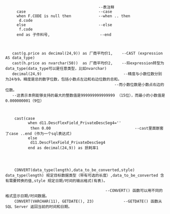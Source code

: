                                              --表注释
         case                                --case 
         when F.CODE is null then            --when .. then 
          d.code                                         
         else                                --else 
          f.code
         end as 子件料号,                      --end
		 
	                                  
                                    
       cast(g.price as decimal(24,9)) as 厂商平均价1,    --CAST (expression AS data_type)
       cast(h.price as nvarchar(50))  as 厂商平均价2,    --将expression转型为data_type(data_type可以是任意类型，比如nvarchar)
       decimal(24,9)                                    --精度与小数位数分别为24与9。精度是总的数字位数，包括小数点左边和右边位数的总和。
	                                                --而小数位数是小数点右边的位数。
       --这表示本例能够支持的最大的整数值是999999999999999 （15位），而最小的小数值是0.000000001（9位）
													
                          
                          
		cast(case                                                   
			  when d11.DescFlexField_PrivateDescSeg4='' 
			   then 0.00                                     --cast里面嵌套了case ..end (作为一个sql表达式)
			  else  
			   d11.DescFlexField_PrivateDescSeg4 
			  end as decimal(24,9)) as 损耗率1
			  
        
        
        
        CONVERT(data_type(length),data_to_be_converted,style)             
	data_type(length) 规定目标数据类型（带有可选的长度）,data_to_be_converted 含有需要转换的值,style 规定日期/时间的输出格式(有表)。
		
		                                        --CONVERT() 函数可以用不同的格式显示日期/时间数据。
        CONVERT(VARCHAR(11), GETDATE(), 23)             --GETDATE() 函数从 SQL Server 返回当前的时间和日期。
